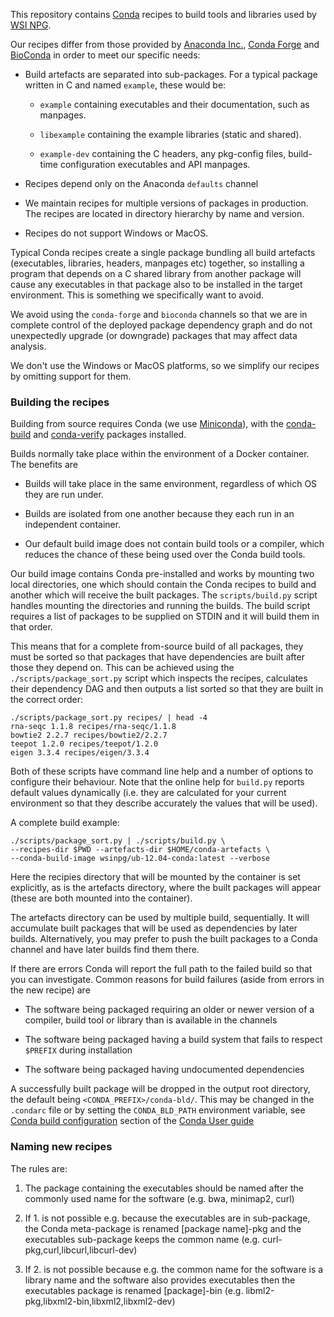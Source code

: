 This repository contains [Conda](https://conda.io) recipes to build
tools and libraries used by [WSI NPG](https://github.com/wtsi-npg).

Our recipes differ from those provided by
[Anaconda Inc.](https://github.com/AnacondaRecipes),
[Conda Forge](https://conda-forge.org) and
[BioConda](https://bioconda.github.io/) in order to meet our specific
needs:

* Build artefacts are separated into sub-packages. For a typical
  package written in C and named `example`, these would be:

  * `example` containing executables and their documentation, such
    as manpages.

  * `libexample` containing the example libraries (static and shared).

  * `example-dev` containing the C headers, any pkg-config files,
    build-time configuration executables and API manpages.

* Recipes depend only on the Anaconda `defaults` channel

* We maintain recipes for multiple versions of packages in
  production. The recipes are located in directory hierarchy by name
  and version.

* Recipes do not support Windows or MacOS.

Typical Conda recipes create a single package bundling all build
artefacts (executables, libraries, headers, manpages etc) together, so
installing a program that depends on a C shared library from another
package will cause any executables in that package also to be
installed in the target environment. This is something we specifically
want to avoid.

We avoid using the `conda-forge` and `bioconda` channels so that we
are in complete control of the deployed package dependency graph and
do not unexpectedly upgrade (or downgrade) packages that may affect
data analysis.

We don't use the Windows or MacOS platforms, so we simplify our
recipes by omitting support for them.

### Building the recipes ###

Building from source requires Conda (we use
[Miniconda](https://docs.conda.io/en/latest/miniconda.html)), with the
[conda-build](https://github.com/conda/conda-build) and
[conda-verify](https://github.com/conda/conda-verify) packages
installed.

Builds normally take place within the environment of a Docker
container. The benefits are

* Builds will take place in the same environment, regardless of which
  OS they are run under.

* Builds are isolated from one another because they each run in an
  independent container.

* Our default build image does not contain build tools or a compiler,
  which reduces the chance of these being used over the Conda build
  tools.

Our build image contains Conda pre-installed and works by mounting two
local directories, one which should contain the Conda recipes to build
and another which will receive the built packages. The
`scripts/build.py` script handles mounting the directories and running
the builds. The build script requires a list of packages to be
supplied on STDIN and it will build them in that order.

This means that for a complete from-source build of all packages, they
must be sorted so that packages that have dependencies are built after
those they depend on. This can be achieved using the
`./scripts/package_sort.py` script which inspects the recipes,
calculates their dependency DAG and then outputs a list sorted so that
they are built in the correct order:

    ./scripts/package_sort.py recipes/ | head -4
    rna-seqc 1.1.8 recipes/rna-seqc/1.1.8
    bowtie2 2.2.7 recipes/bowtie2/2.2.7
    teepot 1.2.0 recipes/teepot/1.2.0
    eigen 3.3.4 recipes/eigen/3.3.4

Both of these scripts have command line help and a number of options
to configure their behaviour. Note that the online help for `build.py`
reports default values dynamically (i.e. they are calculated for your
current environment so that they describe accurately the values that
will be used).

A complete build example:

    ./scripts/package_sort.py | ./scripts/build.py \
    --recipes-dir $PWD --artefacts-dir $HOME/conda-artefacts \
    --conda-build-image wsinpg/ub-12.04-conda:latest --verbose

Here the recipies directory that will be mounted by the container is
set explicitly, as is the artefacts directory, where the built
packages will appear (these are both mounted into the container).

The artefacts directory can be used by multiple build,
sequentially. It will accumulate built packages that will be used as
dependencies by later builds. Alternatively, you may prefer to push
the built packages to a Conda channel and have later builds find them
there.

If there are errors Conda will report the full path to the failed
build so that you can investigate. Common reasons for build failures
(aside from errors in the new recipe) are

* The software being packaged requiring an older or newer version of a
  compiler, build tool or library than is available in the channels

* The software being packaged having a build system that fails to
  respect `$PREFIX` during installation

* The software being packaged having undocumented dependencies

A successfully built package will be dropped in the output root
directory, the default being `<CONDA_PREFIX>/conda-bld/`. This may be
changed in the `.condarc` file or by setting the `CONDA_BLD_PATH`
environment variable, see
[Conda build configuration](https://conda.io/docs/user-guide/configuration/use-condarc.html#specify-conda-build-output-root-directory-root-dir)
section of the
[Conda User guide](https://conda.io/docs/user-guide/index.html)


### Naming new recipes ###

The rules are:

1. The package containing the executables should be named after the
commonly used name for the software (e.g. bwa, minimap2, curl)

2. If 1. is not possible e.g. because the executables are in
sub-package, the Conda meta-package is renamed [package name]-pkg and
the executables sub-package keeps the common name
(e.g. curl-pkg,curl,libcurl,libcurl-dev)

3. If 2. is not possible because e.g. the common name for the software
is a library name and the software also provides executables then the
executables package is renamed [package]-bin
(e.g. libml2-pkg,libxml2-bin,libxml2,libxml2-dev)
